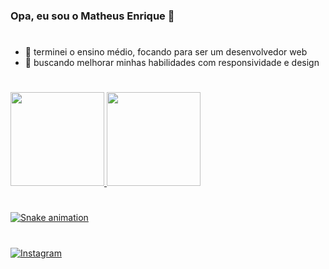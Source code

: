 ### Opa, eu sou o Matheus Enrique 👋

#

- 🌱 terminei o ensino médio, focando para ser um desenvolvedor web
- 🗿 buscando melhorar minhas habilidades com responsividade e design

#

<div>
  <a href="https://github.com/matosu">
  <img height="150em" src="https://github-readme-stats.vercel.app/api?username=matosu&show_icons=true&theme=dark&include_all_commits=true&count_private=true"/>
  <img height="150em" src="https://github-readme-stats.vercel.app/api/top-langs/?username=matosu&layout=compact&langs_count=7&theme=dark"/>
</div>

#

![Snake animation](https://github.com/matosu/matosu/blob/output/github-contribution-grid-snake.svg)

#

[![Instagram](https://img.shields.io/badge/Instagram-E4405F?style=for-the-badge&logo=instagram&logoColor=white)](https://www.instagram.com/matheusenrique56/)
